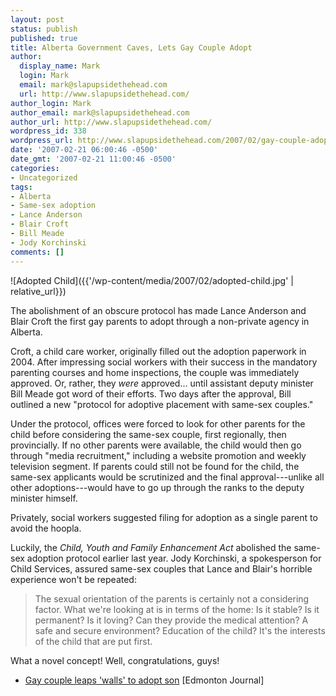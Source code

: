 ```yaml
---
layout: post
status: publish
published: true
title: Alberta Government Caves, Lets Gay Couple Adopt
author:
  display_name: Mark
  login: Mark
  email: mark@slapupsidethehead.com
  url: http://www.slapupsidethehead.com/
author_login: Mark
author_email: mark@slapupsidethehead.com
author_url: http://www.slapupsidethehead.com/
wordpress_id: 338
wordpress_url: http://www.slapupsidethehead.com/2007/02/gay-couple-adopt/
date: '2007-02-21 06:00:46 -0500'
date_gmt: '2007-02-21 11:00:46 -0500'
categories:
- Uncategorized
tags:
- Alberta
- Same-sex adoption
- Lance Anderson
- Blair Croft
- Bill Meade
- Jody Korchinski
comments: []
---
```

![Adopted Child]({{'/wp-content/media/2007/02/adopted-child.jpg' | relative_url}})

The abolishment of an obscure protocol has made Lance Anderson and Blair Croft the first gay parents to adopt through a non-private agency in Alberta.

Croft, a child care worker, originally filled out the adoption paperwork in 2004. After impressing social workers with their success in the mandatory parenting courses and home inspections, the couple was immediately approved. Or, rather, they _were_ approved... until assistant deputy minister Bill Meade got word of their efforts. Two days after the approval, Bill outlined a new "protocol for adoptive placement with same-sex couples."

Under the protocol, offices were forced to look for other parents for the child before considering the same-sex couple, first regionally, then provincially. If no other parents were available, the child would then go through "media recruitment," including a website promotion and weekly television segment. If parents could still not be found for the child, the same-sex applicants would be scrutinized and the final approval---unlike all other adoptions---would have to go up through the ranks to the deputy minister himself.

Privately, social workers suggested filing for adoption as a single parent to avoid the hoopla.

Luckily, the _Child, Youth and Family Enhancement Act_ abolished the same-sex adoption protocol earlier last year. Jody Korchinski, a spokesperson for Child Services, assured same-sex couples that Lance and Blair's horrible experience won't be repeated:

> The sexual orientation of the parents is certainly not a considering factor. What we're looking at is in terms of the home: Is it stable? Is it permanent? Is it loving? Can they provide the medical attention? A safe and secure environment? Education of the child? It's the interests of the child that are put first.

What a novel concept! Well, congratulations, guys!

- [Gay couple leaps 'walls' to adopt son](http://www.canada.com/edmontonjournal/news/story.html?id=643c0d39-9ccb-43d8-a7f1-9a034e83b06e&k=27198) [Edmonton Journal]
